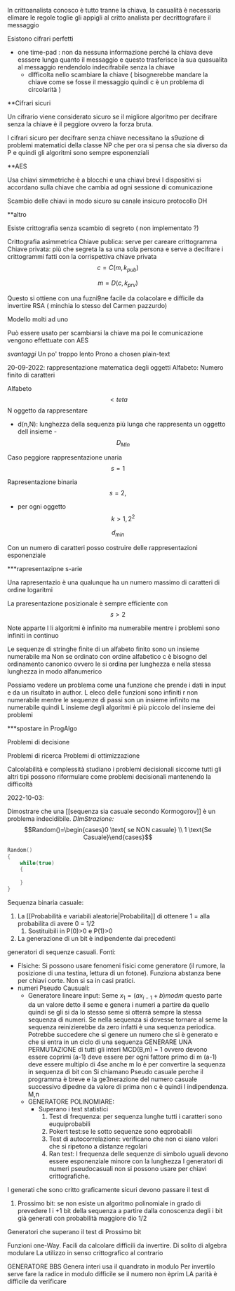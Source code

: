 In crittoanalista conosco è tutto tranne la chiava, la casualità è necessaria elimare le regole toglie gli appigli al critto analista per decrittografare il messaggio 


Esistono cifrari perfetti 
 - one time-pad : non da nessuna informazione perché la chiava deve esssere lunga quanto il messaggio e questo trasferisce la sua quasualita al messaggio rendendolo indecifrabile senza la chiave 
	- dIfficolta nello scambiare la chiave ( bisognerebbe mandare la chiave come se fosse il messaggio quindi c è un problema di circolarità )



**Cifrari sicuri 

Un cifrario viene considerato sicuro se il migliore algoritmo per decifrare senza la chiave è il peggiore ovvero la forza bruta. 

I cifrari sicuro per decifrare senza chiave necessitano la s9uzione di problemi matematici della classe NP che per ora si pensa che sia diverso da P e quindi gli algoritmi sono sempre esponenziali 




**AES

Usa chiavi simmetriche è a blocchi e una chiavi brevi 
I dispositivi si accordano sulla chiave che cambia ad ogni sessione di comunicazione 

Scambio delle chiavi in modo sicuro su canale insicuro 
		protocollo DH 


**altro

Esiste crittografia senza scambio di segreto ( non implementato ?)

Crittografia asimmetrica 
 Chiave publica: serve per careare crittogramma
 Chiave privata: più che segreta la sa una sola persona e serve a decifrare i crittogrammi fatti con la corrispettiva chiave privata 
  $$ c= C(m,k_{pub}) $$

  $$m = D (c,k_{prv})$$

Questo si ottiene con una fuzni9ne facile da colacolare e difficile da invertire 
RSA ( minchia lo stesso del Carmen pazzurdo)
	  
Modello molti ad uno 

Può essere usato per scambiarsi la chiave ma poi le comunicazione vengono effettuate con AES

*svantaggi*
Un po' troppo lento 
Prono a chosen plain-text










20-09-2022:
 rappresentazione matematica degli oggetti
 Alfabeto: Numero finito di caratteri

Alfabeto $$<teta$$
N oggetto da rappresentare 
- d(n,N): lunghezza della sequenza più lunga che rappresenta un oggetto dell insieme
-$$  D_{Min}$$

Caso peggiore rappresentazione unaria 
$$ s=1$$

Rapresentazione binaria 
$$s=2, $$
- per ogni oggetto $$k>1,2^2$$

$$d_{min}$$


Con un numero di caratteri posso costruire delle rappresentazioni esponenziale

***rapresentazipne s-arie







Una rapresentazio è una qualunque ha un numero massimo di caratteri di ordine logaritmi 

La praresentazione posizionale è sempre efficiente  con $$s>2$$

Note apparte 
l li algoritmi è infinito ma numerabile mentre i problemi sono infiniti in continuo 

Le sequenze di stringhe finite di un alfabeto finito sono un insieme numerabile  ma Non se ordinato con ordine alfabetico c è bisogno del ordinamento canonico ovvero le si ordina per lunghezza e nella stessa lunghezza in modo alfanumerico 



Possiamo vedere un problema come una funzione che prende i dati in input e da un risultato in author. L eleco delle funzioni sono infiniti r non numerabile mentre le sequenze di passi son un insieme infinito ma numerabile quindi L insieme degli algoritmi è più piccolo del insieme dei problemi 






***spostare in ProgAlgo

Problemi di decisione 

Problemi di ricerca 
Problemi di ottimizzazione 

 Calcolabilità e complessità studiano i problemi decisionali siccome tutti gli altri tipi possono riformulare come problemi decisionali mantenendo la difficoltà 


2022-10-03:


Dimostrare che una [[sequenza sia casuale secondo Kormogorov]] è un problema indecidibile. 
_DImStrazione:_
$$Random()=\begin{cases}0 \text{    se NON casuale} \\ 1 \text{Se Casuale}\end{cases}$$


```C
Random()
{
	while(true)
	{
	
	}
}
```




Sequenza binaria casuale:
1. La [[Probabilità e variabili aleatorie|Probabilita]] di ottenere 1 = alla probabilita di avere 0 = 1/2
	1. Sostituibili in P(0)>0 e P(1)>0
2. La generazione di un bit è indipendente dai precedenti 


generatori di sequenze casuali.
Fonti:
- FIsiche: Si possono usare fenomeni fisici come generatore (il rumore, la posizione di una testina, lettura di un fotone).  Funziona abstanza bene per chiavi corte. Non si sa in casi pratici.
- numeri Pseudo Causuali: 
	- Generatore lineare
	input: Seme
	$x_1 = (ax_{i-1} + b)mod m$
	questo parte da un valore detto il seme e genera i numeri a partire da quello quindi se gli si da lo stesso seme si otterrà sempre la stessa sequenza di numeri. Se nella sequenza si dovesse tornare al seme la sequenza reinizierebbe da zero infatti è una sequenza periodica. Potrebbe succedere che si genere un numero che si è generato e che si entra in un ciclo di una sequenza 
	GENERARE UNA PERMUTAZIONE di tutti gli interi 
			MCD(B,m) = 1 ovvero devono essere coprimi
			(a-1) deve essere per ogni fattore primo di m
			(a-1) deve essere multiplo di 4se anche m lo è
	per convertire la sequenza in sequenza di bit con 
	Si chiamano Pseudo casuale perche il programma è breve e la ge3nerazione del numero casuale successivo dipedne da valore di prima non c è quindi l indipendenza.
	M,n
	- GENERATORE POLINOMIARE:
		- Superano i test statistici
			1. Test di frequenza: per sequenza lunghe tutti i caratteri sono euquiprobabili
			2. Pokert test:se le sotto sequenze sono eqprobabili
			3. Test di autocorrelazione: verificano che non ci siano valori che si ripetono a distanze regolari 
			4. Ran test: l frequenza delle sequenze di simbolo uguali devono essere esponenziale minore con la lunghezza 
I generatori di numeri pseudocasuali non si possono usare per chiavi crittografiche.

I generati che sono critto graficamente sicuri devono passare il test di 
1. Prossimo bit: se non esiste un algoritmo polinomiale in grado di prevedere l i +1 bit della sequenza a partire dalla conoscenza degli i bit già generati con probabilità maggiore dio 1/2


Generatori che superano il test di Prossimo bit

Funzioni one-Way. Facili da calcolare difficili da invertire. Di solito di algebra modulare
La utilizzo in senso crittografico al contrario

GENERATORE BBS
	Genera interi 
	usa il quandrato in modulo 
	Per invertilo serve fare la radice in modulo difficile se il numero non èprim
	LA parità è difficile da verificare 

